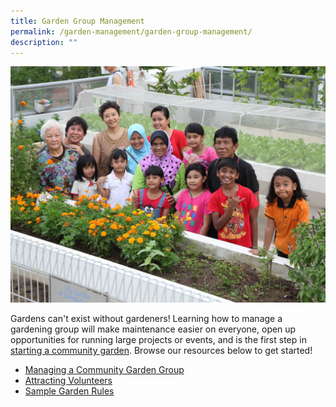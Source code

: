 ```yaml
---
title: Garden Group Management
permalink: /garden-management/garden-group-management/
description: ""
---
```

<img title="Community Gardeners posing next to a planter bed. Photo by NParks." src="/images/Gardeners/Posing%20(7).jpg">
<p>Gardens can't exist without gardeners! Learning how to manage a gardening group will make maintenance easier on everyone, open up opportunities for running large projects or events, and is the first step in <a href="/get-involved/community-gardens/">starting a community garden</a>.  Browse our resources below to get started!</p>
<ul>
	<li><a href="/garden-group-management/managing-a-community-garden-group/">Managing a Community Garden Group</a></li>
	<li><a href="/page-index/garden-group-managment/attracting-volunteers/">Attracting Volunteers</a></li>
	<li><a href="/page-index/garden-group-management/sample-garden-rules/">Sample Garden Rules</a></li>
	</ul>